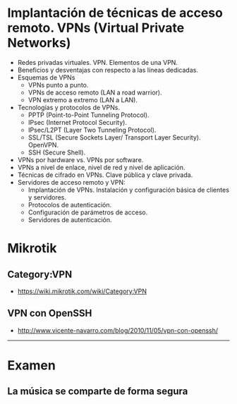 # Implantación de técnicas de acceso remoto. VPNs (Virtual Private Networks)
- Redes privadas virtuales. VPN. Elementos de una VPN.
- Beneficios y desventajas con respecto a las líneas dedicadas.
- Esquemas de VPNs
  - VPNs punto a punto.
  - VPNs de acceso remoto (LAN a road warrior).
  - VPN extremo a extremo (LAN a LAN).
- Tecnologías y protocolos de VPNs.
  - PPTP (Point-to-Point Tunneling Protocol).
  - IPsec (Internet Protocol Security).
  - IPsec/L2PT (Layer Two Tunneling Protocol).
  - SSL/TSL (Secure Sockets Layer/ Transport Layer Security). OpenVPN.
  - SSH (Secure Shell).
- VPNs por hardware vs. VPNs por software.
- VPNs a nivel de enlace, nivel de red y nivel de aplicación.
- Técnicas de cifrado en VPNs. Clave pública y clave privada.
- Servidores de acceso remoto y VPN:
  - Implantación de VPNs. Instalación y configuración básica de clientes y servidores.
  - Protocolos de autenticación.
  - Configuración de parámetros de acceso.
  - Servidores de autenticación.

# Mikrotik
## Category:VPN
* https://wiki.mikrotik.com/wiki/Category:VPN
## VPN con OpenSSH
* http://www.vicente-navarro.com/blog/2010/11/05/vpn-con-openssh/

--------------

# Examen
## La música se comparte de forma segura
